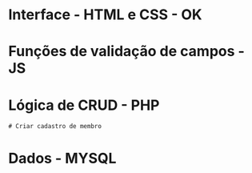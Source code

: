 # Interface - HTML e CSS - OK
# Funções de validação de campos - JS
# Lógica de CRUD - PHP
    # Criar cadastro de membro
# Dados - MYSQL